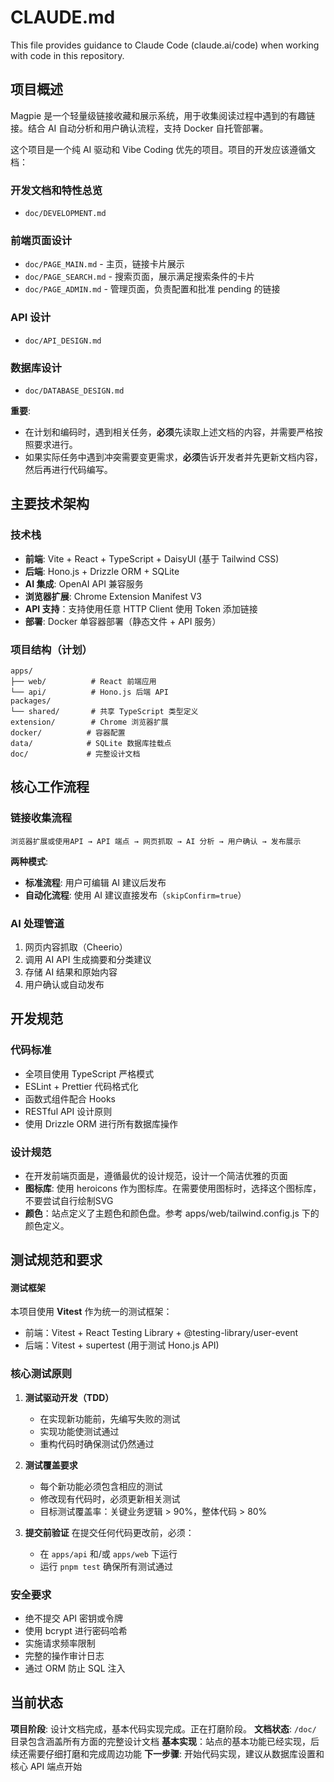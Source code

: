 # CLAUDE.md

This file provides guidance to Claude Code (claude.ai/code) when working with code in this repository.

## 项目概述

Magpie 是一个轻量级链接收藏和展示系统，用于收集阅读过程中遇到的有趣链接。结合 AI 自动分析和用户确认流程，支持 Docker 自托管部署。

这个项目是一个纯 AI 驱动和 Vibe Coding 优先的项目。项目的开发应该遵循文档：

### 开发文档和特性总览

- `doc/DEVELOPMENT.md`

### 前端页面设计

- `doc/PAGE_MAIN.md` - 主页，链接卡片展示
- `doc/PAGE_SEARCH.md` - 搜索页面，展示满足搜索条件的卡片
- `doc/PAGE_ADMIN.md` - 管理页面，负责配置和批准 pending 的链接

### API 设计

- `doc/API_DESIGN.md`

### 数据库设计

- `doc/DATABASE_DESIGN.md`

**重要**:

- 在计划和编码时，遇到相关任务，**必须**先读取上述文档的内容，并需要严格按照要求进行。
- 如果实际任务中遇到冲突需要变更需求，**必须**告诉开发者并先更新文档内容，然后再进行代码编写。

## 主要技术架构

### 技术栈
- **前端**: Vite + React + TypeScript + DaisyUI (基于 Tailwind CSS)
- **后端**: Hono.js + Drizzle ORM + SQLite
- **AI 集成**: OpenAI API 兼容服务
- **浏览器扩展**: Chrome Extension Manifest V3
- **API 支持**：支持使用任意 HTTP Client 使用 Token 添加链接
- **部署**: Docker 单容器部署（静态文件 + API 服务）

### 项目结构（计划）
```
apps/
├── web/          # React 前端应用
└── api/          # Hono.js 后端 API
packages/
└── shared/       # 共享 TypeScript 类型定义
extension/        # Chrome 浏览器扩展
docker/          # 容器配置
data/            # SQLite 数据库挂载点
doc/             # 完整设计文档
```

## 核心工作流程

### 链接收集流程
```
浏览器扩展或使用API → API 端点 → 网页抓取 → AI 分析 → 用户确认 → 发布展示
```

**两种模式**:
- **标准流程**: 用户可编辑 AI 建议后发布
- **自动化流程**: 使用 AI 建议直接发布（`skipConfirm=true`）

### AI 处理管道
1. 网页内容抓取（Cheerio）
2. 调用 AI API 生成摘要和分类建议
3. 存储 AI 结果和原始内容
4. 用户确认或自动发布

## 开发规范

### 代码标准
- 全项目使用 TypeScript 严格模式
- ESLint + Prettier 代码格式化
- 函数式组件配合 Hooks
- RESTful API 设计原则
- 使用 Drizzle ORM 进行所有数据库操作

### 设计规范
- 在开发前端页面是，遵循最优的设计规范，设计一个简洁优雅的页面
- **图标库**: 使用 heroicons 作为图标库。在需要使用图标时，选择这个图标库，不要尝试自行绘制SVG
- **颜色**：站点定义了主题色和颜色盘。参考 apps/web/tailwind.config.js 下的颜色定义。

## 测试规范和要求

#### 测试框架
本项目使用 **Vitest** 作为统一的测试框架：
- 前端：Vitest + React Testing Library + @testing-library/user-event
- 后端：Vitest + supertest (用于测试 Hono.js API)

### 核心测试原则

1. **测试驱动开发（TDD）**
   - 在实现新功能前，先编写失败的测试
   - 实现功能使测试通过
   - 重构代码时确保测试仍然通过

2. **测试覆盖要求**
   - 每个新功能必须包含相应的测试
   - 修改现有代码时，必须更新相关测试
   - 目标测试覆盖率：关键业务逻辑 > 90%，整体代码 > 80%

3. **提交前验证**
   在提交任何代码更改前，必须：
   - 在 `apps/api` 和/或 `apps/web` 下运行
   - 运行 `pnpm test` 确保所有测试通过

### 安全要求
- 绝不提交 API 密钥或令牌
- 使用 bcrypt 进行密码哈希
- 实施请求频率限制
- 完整的操作审计日志
- 通过 ORM 防止 SQL 注入

## 当前状态

**项目阶段**: 设计文档完成，基本代码实现完成。正在打磨阶段。
**文档状态**: `/doc/` 目录包含涵盖所有方面的完整设计文档
**基本实现**：站点的基本功能已经实现，后续还需要仔细打磨和完成周边功能
**下一步骤**: 开始代码实现，建议从数据库设置和核心 API 端点开始
